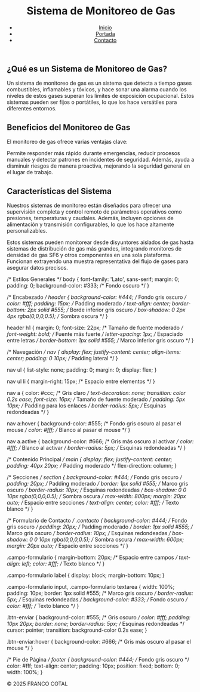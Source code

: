<!DOCTYPE html>
<html lang="es">
<head>
    <meta charset="UTF-8">
    <meta name="viewport" content="width=device-width, initial-scale=1.0">
    <title>Página de Inicio</title>
    <link rel="stylesheet" type="text/css" href="C:\Users\PC02\Desktop\Nueva carpeta\.css"
</head>
<body>
    <header>
        <h1>Sistema de Monitoreo de Gas</h1>
        <nav>
            <ul>
                <li><a href="inicio.html" class="active">Inicio</a></li>
                <li><a href="portada.html">Portada</a></li>
                <li><a href="contacto.html">Contacto</a></li>
            </ul>
        </nav>
    </header>
    <main>
        <section class="descripcion">
            <h2>¿Qué es un Sistema de Monitoreo de Gas?</h2>
            <p>Un sistema de monitoreo de gas es un sistema que detecta a tiempo gases combustibles, inflamables y tóxicos, y hace sonar una alarma cuando los niveles de estos gases superan los límites de exposición ocupacional. Estos sistemas pueden ser fijos o portátiles, lo que los hace versátiles para diferentes entornos.</p>
        </section>
        <section class="beneficios">
            <h2>Beneficios del Monitoreo de Gas</h2>
            <p>El monitoreo de gas ofrece varias ventajas clave:</p>
            <p>Permite responder más rápido durante emergencias, reducir procesos manuales y detectar patrones en incidentes de seguridad. Además, ayuda a disminuir riesgos de manera proactiva, mejorando la seguridad general en el lugar de trabajo.</p>
        </section>
        <section class="caracteristicas">
            <h2>Características del Sistema</h2>
            <p>Nuestros sistemas de monitoreo están diseñados para ofrecer una supervisión completa y control remoto de parámetros operativos como presiones, temperaturas y caudales. Además, incluyen opciones de alimentación y transmisión configurables, lo que los hace altamente personalizables.</p>
            <p>Estos sistemas pueden monitorear desde disyuntores aislados de gas hasta sistemas de distribución de gas más grandes, integrando monitores de densidad de gas SF6 y otros componentes en una sola plataforma. Funcionan extrayendo una muestra representativa del flujo de gases para asegurar datos precisos.</p>
        </section>
        /* Estilos Generales */
body {
    font-family: 'Lato', sans-serif;
    margin: 0;
    padding: 0;
    background-color: #333; /* Fondo oscuro */
}

/* Encabezado */
header {
    background-color: #444; /* Fondo gris oscuro */
    color: #fff;
    padding: 15px; /* Padding moderado */
    text-align: center;
    border-bottom: 2px solid #555; /* Borde inferior gris oscuro */
    box-shadow: 0 2px 4px rgba(0,0,0,0.5); /* Sombra oscura */
}

header h1 {
    margin: 0;
    font-size: 22px; /* Tamaño de fuente moderado */
    font-weight: bold; /* Fuente más fuerte */
    letter-spacing: 1px; /* Espaciado entre letras */
    border-bottom: 1px solid #555; /* Marco inferior gris oscuro */
}

/* Navegación */
nav {
    display: flex;
    justify-content: center;
    align-items: center;
    padding: 0 10px; /* Padding lateral */
}

nav ul {
    list-style: none;
    padding: 0;
    margin: 0;
    display: flex;
}

nav ul li {
    margin-right: 15px; /* Espacio entre elementos */
}

nav a {
    color: #ccc; /* Gris claro */
    text-decoration: none;
    transition: color 0.2s ease;
    font-size: 16px; /* Tamaño de fuente moderado */
    padding: 5px 10px; /* Padding para los enlaces */
    border-radius: 5px; /* Esquinas redondeadas */
}

nav a:hover {
    background-color: #555; /* Fondo gris oscuro al pasar el mouse */
    color: #fff; /* Blanco al pasar el mouse */
}

nav a.active {
    background-color: #666; /* Gris más oscuro al activar */
    color: #fff; /* Blanco al activar */
    border-radius: 5px; /* Esquinas redondeadas */
}

/* Contenido Principal */
main {
    display: flex;
    justify-content: center;
    padding: 40px 20px; /* Padding moderado */
    flex-direction: column;
}

/* Secciones */
section {
    background-color: #444; /* Fondo gris oscuro */
    padding: 20px; /* Padding moderado */
    border: 1px solid #555; /* Marco gris oscuro */
    border-radius: 10px; /* Esquinas redondeadas */
    box-shadow: 0 0 10px rgba(0,0,0,0.5); /* Sombra oscura */
    max-width: 800px;
    margin: 20px auto; /* Espacio entre secciones */
    text-align: center;
    color: #fff; /* Texto blanco */
}

/* Formulario de Contacto */
.contacto {
    background-color: #444; /* Fondo gris oscuro */
    padding: 20px; /* Padding moderado */
    border: 1px solid #555; /* Marco gris oscuro */
    border-radius: 10px; /* Esquinas redondeadas */
    box-shadow: 0 0 10px rgba(0,0,0,0.5); /* Sombra oscura */
    max-width: 600px;
    margin: 20px auto; /* Espacio entre secciones */
}

.campo-formulario {
    margin-bottom: 20px; /* Espacio entre campos */
    text-align: left;
    color: #fff; /* Texto blanco */
}

.campo-formulario label {
    display: block;
    margin-bottom: 10px;
}

.campo-formulario input, .campo-formulario textarea {
    width: 100%;
    padding: 10px;
    border: 1px solid #555; /* Marco gris oscuro */
    border-radius: 5px; /* Esquinas redondeadas */
    background-color: #333; /* Fondo oscuro */
    color: #fff; /* Texto blanco */
}

.btn-enviar {
    background-color: #555; /* Gris oscuro */
    color: #fff;
    padding: 10px 20px;
    border: none;
    border-radius: 5px; /* Esquinas redondeadas */
    cursor: pointer;
    transition: background-color 0.2s ease;
}

.btn-enviar:hover {
    background-color: #666; /* Gris más oscuro al pasar el mouse */
}

/* Pie de Página */
footer {
    background-color: #444; /* Fondo gris oscuro */
    color: #fff;
    text-align: center;
    padding: 10px;
    position: fixed;
    bottom: 0;
    width: 100%;
}
    </main>
    <footer>
        <p>&copy; 2025 FRANCO COTAL</p>
    </footer>
</body>
</html>
